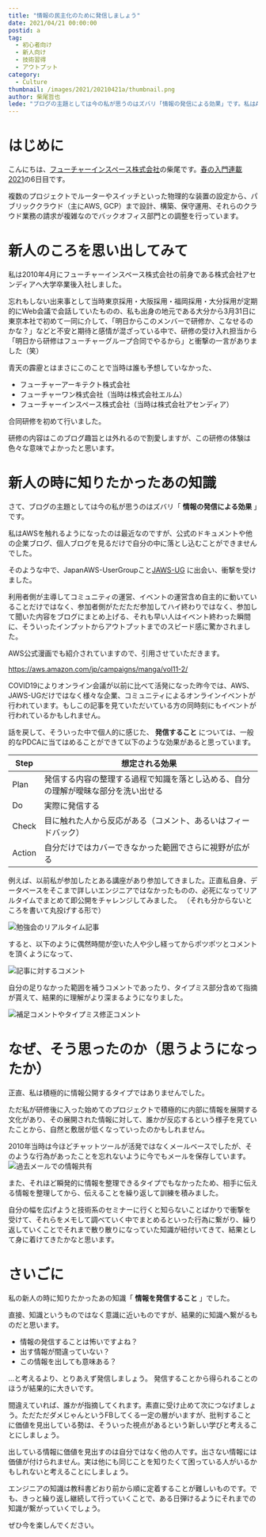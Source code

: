 ```yaml
---
title: "情報の民主化のために発信しましょう"
date: 2021/04/21 00:00:00
postid: a
tag:
  - 初心者向け
  - 新人向け
  - 技術習得
  - アウトプット
category:
  - Culture
thumbnail: /images/2021/20210421a/thumbnail.png
author: 柴尾哲也
lede: "ブログの主題としては今の私が思うのはズバリ「情報の発信による効果」です。私はAWSを触れるようになったのは最近なのですが、公式のドキュメントや他の企業ブログ、個人ブログを見るだけで自分の中に落とし込むことができませんでした。"
---
```

# はじめに

こんにちは、[フューチャーインスペース株式会社](https://www.inspace.co.jp/)の柴尾です。[春の入門連載2021](/articles/20210414a/)の6日目です。

複数のプロジェクトでルーターやスイッチといった物理的な装置の設定から、パブリッククラウド（主にAWS, GCP）まで設計、構築、保守運用、それらのクラウド業務の請求が複雑なのでバックオフィス部門との調整を行っています。

# 新人のころを思い出してみて

私は2010年4月にフューチャーインスペース株式会社の前身である株式会社アセンディアへ大学卒業後入社しました。

忘れもしない出来事として当時東京採用・大阪採用・福岡採用・大分採用が定期的にWeb会議で会話していたものの、私も出身の地元である大分から3月31日に東京本社で初めて一同に介して、「明日からこのメンバーで研修か、こなせるのかな？」などと不安と期待と感情が混ざっている中で、研修の受け入れ担当から「明日から研修はフューチャーグループ合同でやるから」と衝撃の一言がありました（笑）

青天の霹靂とはまさにこのことで当時は誰も予想していなかった、

* フューチャーアーキテクト株式会社
* フューチャーワン株式会社（当時は株式会社エルム）
* フューチャーインスペース株式会社（当時は株式会社アセンディア）

合同研修を初めて行いました。

研修の内容はこのブログ趣旨とは外れるので割愛しますが、この研修の体験は色々な意味でよかったと思います。

# 新人の時に知りたかったあの知識

さて、ブログの主題としては今の私が思うのはズバリ「 **情報の発信による効果** 」です。

私はAWSを触れるようになったのは最近なのですが、公式のドキュメントや他の企業ブログ、個人ブログを見るだけで自分の中に落とし込むことができませんでした。

そのような中で、JapanAWS-UserGroupこと[JAWS-UG](https://jaws-ug.jp/) に出会い、衝撃を受けました。

利用者側が主導してコミュニティの運営、イベントの運営含め自主的に動いていることだけではなく、参加者側がただただ参加してハイ終わりではなく、参加して聞いた内容をブログにまとめ上げる、それも早い人はイベント終わった瞬間に、そういったインプットからアウトプットまでのスピード感に驚かされました。

AWS公式漫画でも紹介されていますので、引用させていただきます。

https://aws.amazon.com/jp/campaigns/manga/vol11-2/

COVID19によりオンライン会議が以前に比べて活発になった昨今では、AWS、JAWS-UGだけではなく様々な企業、コミュニティによるオンラインイベントが行われています。もしこの記事を見ていただいている方の同時刻にもイベントが行われているかもしれません。

話を戻して、そういった中で個人的に感じた、 **発信すること** については、一般的なPDCAに当てはめることができて以下のような効果があると思っています。

| Step | 想定される効果 |
|---|---|
| Plan | 発信する内容の整理する過程で知識を落とし込める、自分の理解が曖昧な部分を洗い出せる |
| Do | 実際に発信する |
| Check | 目に触れた人から反応がある（コメント、あるいはフィードバック） |
| Action | 自分だけではカバーできなかった範囲でさらに視野が広がる |

例えば、以前私が参加したとある講座があり参加してきました。正直私自身、データベースをそこまで詳しいエンジニアではなかったものの、必死になってリアルタイムでまとめて即公開をチャレンジしてみました。
（それも分からないところを書いて丸投げする形で）

<img src="/images/2021/20210421a/情報共有__3.png" alt="勉強会のリアルタイム記事" loading="lazy">

すると、以下のように偶然時間が空いた人や少し経ってからポツポツとコメントを頂くようになって、

<img src="/images/2021/20210421a/情報共有__3_2.png" alt="記事に対するコメント" loading="lazy">

自分の足りなかった範囲を補うコメントであったり、タイプミス部分含めて指摘が貰えて、結果的に理解がより深まるようになりました。

<img src="/images/2021/20210421a/情報共有__3_3.png" alt="補足コメントやタイプミス修正コメント" loading="lazy">

# なぜ、そう思ったのか（思うようになったか）

正直、私は積極的に情報公開するタイプではありませんでした。

ただ私が研修後に入った始めてのプロジェクトで積極的に内部に情報を展開する文化があり、その展開された情報に対して、誰かが反応するという様子を見ていたことから、自然と敷居が低くなっていったのかもしれません。

2010年当時は今ほどチャットツールが活発ではなくメールベースでしたが、そのような行為があったことを忘れないように今でもメールを保存しています。
<img src="/images/2021/20210421a/sample.jpg" alt="過去メールでの情報共有" loading="lazy">

また、それほど瞬発的に情報を整理できるタイプでもなかったため、相手に伝える情報を整理してから、伝えることを繰り返して訓練を積みました。

自分の幅を広げようと技術系のセミナーに行くと知らないことばかりで衝撃を受けて、それらをメモして調べていく中でまとめるといった行為に繋がり、繰り返していくことでそれまで散り散りになっていた知識が紐付いてきて、結果として身に着けてきたかなと思います。

# さいごに

私の新人の時に知りたかったあの知識「 **情報を発信すること** 」でした。

直接、知識というものではなく意識に近いものですが、結果的に知識へ繋がるものだと思います。

* 情報の発信することは怖いですよね？
* 出す情報が間違っていない？
* この情報を出しても意味ある？

...と考えるより、とりあえず発信しましょう。
発信することから得られることのほうが結果的に大きいです。

間違えていれば、誰かが指摘してくれます。素直に受け止めて次につなげましょう。ただただダメじゃんというFBしてくる一定の層がいますが、批判することに価値を見出している勢は、そういった視点があるという新しい学びと考えることにしましょう。

出している情報に価値を見出すのは自分ではなく他の人です。出さない情報には価値が付けられません。実は他にも同じことを知りたくて困っている人がいるかもしれないと考えることにしましょう。

エンジニアの知識は教科書どおり前から順に定着することが難しいものです。でも、きっと繰り返し継続して行っていくことで、ある日弾けるようにそれまでの知識が繋がっていくでしょう。

ぜひ今を楽しんでください。
